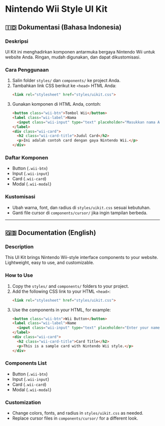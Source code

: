 # Nintendo Wii Style UI Kit

## 🇮🇩 Dokumentasi (Bahasa Indonesia)

### Deskripsi
UI Kit ini menghadirkan komponen antarmuka bergaya Nintendo Wii untuk website Anda. Ringan, mudah digunakan, dan dapat dikustomisasi.

### Cara Penggunaan
1. Salin folder `styles/` dan `components/` ke project Anda.
2. Tambahkan link CSS berikut ke `<head>` HTML Anda:
   ```html
   <link rel="stylesheet" href="styles/uikit.css">
   ```
3. Gunakan komponen di HTML Anda, contoh:
   ```html
   <button class="wii-btn">Tombol Wii</button>
   <label class="wii-label">Nama
     <input class="wii-input" type="text" placeholder="Masukkan nama Anda">
   </label>
   <div class="wii-card">
     <h2 class="wii-card-title">Judul Card</h2>
     <p>Ini adalah contoh card dengan gaya Nintendo Wii.</p>
   </div>
   ```

### Daftar Komponen
- Button (`.wii-btn`)
- Input (`.wii-input`)
- Card (`.wii-card`)
- Modal (`.wii-modal`)

### Kustomisasi
- Ubah warna, font, dan radius di `styles/uikit.css` sesuai kebutuhan.
- Ganti file cursor di `components/cursor/` jika ingin tampilan berbeda.

---

## 🇬🇧 Documentation (English)

### Description
This UI Kit brings Nintendo Wii-style interface components to your website. Lightweight, easy to use, and customizable.

### How to Use
1. Copy the `styles/` and `components/` folders to your project.
2. Add the following CSS link to your HTML `<head>`:
   ```html
   <link rel="stylesheet" href="styles/uikit.css">
   ```
3. Use the components in your HTML, for example:
   ```html
   <button class="wii-btn">Wii Button</button>
   <label class="wii-label">Name
     <input class="wii-input" type="text" placeholder="Enter your name">
   </label>
   <div class="wii-card">
     <h2 class="wii-card-title">Card Title</h2>
     <p>This is a sample card with Nintendo Wii style.</p>
   </div>
   ```

### Components List
- Button (`.wii-btn`)
- Input (`.wii-input`)
- Card (`.wii-card`)
- Modal (`.wii-modal`)

### Customization
- Change colors, fonts, and radius in `styles/uikit.css` as needed.
- Replace cursor files in `components/cursor/` for a different look. 
